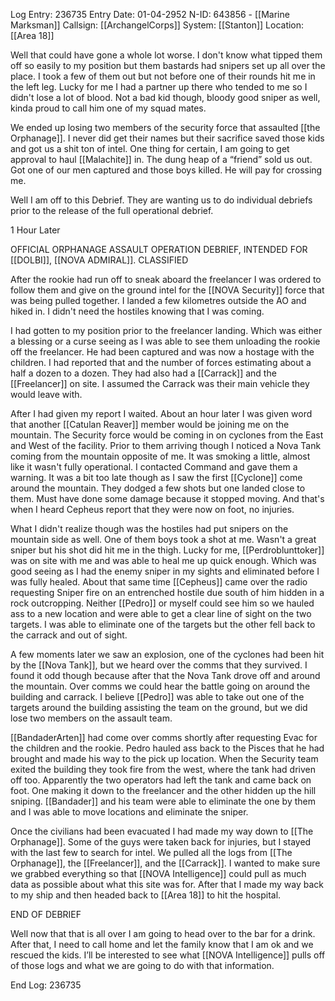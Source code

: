 Log Entry: 236735
Entry Date: 01-04-2952
N-ID: 643856 - [[Marine Marksman]]
Callsign: [[ArchangelCorps]]
System: [[Stanton]]
Location: [[Area 18]]  

Well that could have gone a whole lot worse. I don't know what tipped them off so easily to my position but them bastards had snipers set up all over the place. I took a few of them out but not before one of their rounds hit me in the left leg. Lucky for me I had a partner up there who tended to me so I didn't lose a lot of blood. Not a bad kid though, bloody good sniper as well, kinda proud to call him one of my squad mates.  

We ended up losing two members of the security force that assaulted [[the Orphanage]]. I never did get their names but their sacrifice saved those kids and got us a shit ton of intel. One thing for certain, I am going to get approval to haul [[Malachite]] in. The dung heap of a “friend” sold us out. Got one of our men captured and those boys killed. He will pay for crossing me.  

Well I am off to this Debrief. They are wanting us to do individual debriefs prior to the release of the full operational debrief.  

1 Hour Later  

OFFICIAL ORPHANAGE ASSAULT OPERATION DEBRIEF, INTENDED FOR [[DOLBI]], [[NOVA ADMIRAL]]. CLASSIFIED  

After the rookie had run off to sneak aboard the freelancer I was ordered to follow them and give on the ground intel for the [[NOVA Security]] force that was being pulled together. I landed a few kilometres outside the AO and hiked in. I didn't need the hostiles knowing that I was coming.  

I had gotten to my position prior to the freelancer landing. Which was either a blessing or a curse seeing as I was able to see them unloading the rookie off the freelancer. He had been captured and was now a hostage with the children. I had reported that and the number of forces estimating about a half a dozen to a dozen. They had also had a [[Carrack]] and the [[Freelancer]] on site. I assumed the Carrack was their main vehicle they would leave with.

After I had given my report I waited. About an hour later I was given word that another [[Catulan Reaver]] member would be joining me on the mountain. The Security force would be coming in on cyclones from the East and West of the facility. Prior to them arriving though I noticed a Nova Tank coming from the mountain opposite of me. It was smoking a little, almost like it wasn't fully operational. I contacted Command and gave them a warning. It was a bit too late though as I saw the first [[Cyclone]] come around the mountain. They dodged a few shots but one landed close to them. Must have done some damage because it stopped moving. And that's when I heard Cepheus report that they were now on foot, no injuries.  

What I didn't realize though was the hostiles had put snipers on the mountain side as well. One of them boys took a shot at me. Wasn't a great sniper but his shot did hit me in the thigh. Lucky for me, [[Perdroblunttoker]] was on site with me and was able to heal me up quick enough. Which was good seeing as I had the enemy sniper in my sights and eliminated before I was fully healed. About that same time [[Cepheus]] came over the radio requesting Sniper fire on an entrenched hostile due south of him hidden in a rock outcropping. Neither [[Pedro]] or myself could see him so we hauled ass to a new location and were able to get a clear line of sight on the two targets. I was able to eliminate one of the targets but the other fell back to the carrack and out of sight.

A few moments later we saw an explosion, one of the cyclones had been hit by the [[Nova Tank]], but we heard over the comms that they survived. I found it odd though because after that the Nova Tank drove off and around the mountain. Over comms we could hear the battle going on around the building and carrack. I believe [[Pedro]] was able to take out one of the targets around the building assisting the team on the ground, but we did lose two members on the assault team.  

[[BandaderArten]] had come over comms shortly after requesting Evac for the children and the rookie. Pedro hauled ass back to the Pisces that he had brought and made his way to the pick up location. When the Security team exited the building they took fire from the west, where the tank had driven off too. Apparently the two operators had left the tank and came back on foot. One making it down to the freelancer and the other hidden up the hill sniping. [[Bandader]] and his team were able to eliminate the one by them and I was able to move locations and eliminate the sniper.  

Once the civilians had been evacuated I had made my way down to [[The Orphanage]]. Some of the guys were taken back for injuries, but I stayed with the last few to search for intel. We pulled all the logs from [[The Orphanage]], the [[Freelancer]], and the [[Carrack]]. I wanted to make sure we grabbed everything so that [[NOVA Intelligence]] could pull as much data as possible about what this site was for. After that I made my way back to my ship and then headed back to [[Area 18]] to hit the hospital. 

END OF DEBRIEF  

Well now that that is all over I am going to head over to the bar for a drink. After that, I need to call home and let the family know that I am ok and we rescued the kids. I’ll be interested to see what [[NOVA Intelligence]] pulls off of those logs and what we are going to do with that information.

  

End Log: 236735